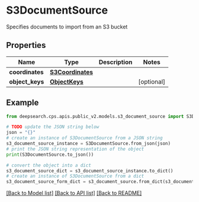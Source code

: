 # S3DocumentSource

Specifies documents to import from an S3 bucket

## Properties

Name | Type | Description | Notes
------------ | ------------- | ------------- | -------------
**coordinates** | [**S3Coordinates**](S3Coordinates.md) |  | 
**object_keys** | [**ObjectKeys**](ObjectKeys.md) |  | [optional] 

## Example

```python
from deepsearch.cps.apis.public_v2.models.s3_document_source import S3DocumentSource

# TODO update the JSON string below
json = "{}"
# create an instance of S3DocumentSource from a JSON string
s3_document_source_instance = S3DocumentSource.from_json(json)
# print the JSON string representation of the object
print(S3DocumentSource.to_json())

# convert the object into a dict
s3_document_source_dict = s3_document_source_instance.to_dict()
# create an instance of S3DocumentSource from a dict
s3_document_source_form_dict = s3_document_source.from_dict(s3_document_source_dict)
```
[[Back to Model list]](../README.md#documentation-for-models) [[Back to API list]](../README.md#documentation-for-api-endpoints) [[Back to README]](../README.md)


